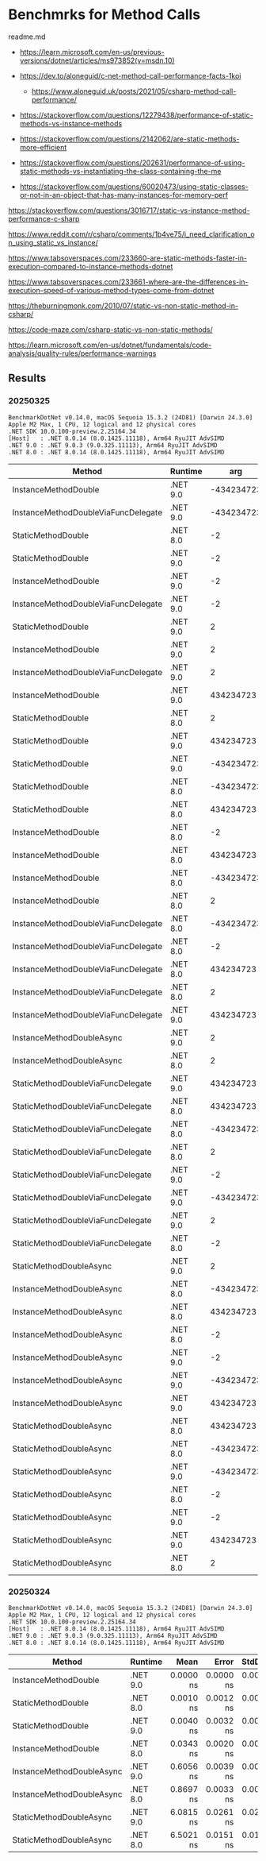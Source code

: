 # Benchmrks for Method Calls

readme.md

*   https://learn.microsoft.com/en-us/previous-versions/dotnet/articles/ms973852(v=msdn.10)
  
* https://dev.to/aloneguid/c-net-method-call-performance-facts-1koi

    *   https://www.aloneguid.uk/posts/2021/05/csharp-method-call-performance/

*   https://stackoverflow.com/questions/12279438/performance-of-static-methods-vs-instance-methods

*   https://stackoverflow.com/questions/2142062/are-static-methods-more-efficient

*   https://stackoverflow.com/questions/202631/performance-of-using-static-methods-vs-instantiating-the-class-containing-the-me

*   https://stackoverflow.com/questions/60020473/using-static-classes-or-not-in-an-object-that-has-many-instances-for-memory-perf

https://stackoverflow.com/questions/3016717/static-vs-instance-method-performance-c-sharp

https://www.reddit.com/r/csharp/comments/1b4ve75/i_need_clarification_on_using_static_vs_instance/

https://www.tabsoverspaces.com/233660-are-static-methods-faster-in-execution-compared-to-instance-methods-dotnet

https://www.tabsoverspaces.com/233661-where-are-the-differences-in-execution-speed-of-various-method-types-come-from-dotnet

https://theburningmonk.com/2010/07/static-vs-non-static-method-in-csharp/

https://code-maze.com/csharp-static-vs-non-static-methods/

https://learn.microsoft.com/en-us/dotnet/fundamentals/code-analysis/quality-rules/performance-warnings




## Results

### 20250325

```
BenchmarkDotNet v0.14.0, macOS Sequoia 15.3.2 (24D81) [Darwin 24.3.0]
Apple M2 Max, 1 CPU, 12 logical and 12 physical cores
.NET SDK 10.0.100-preview.2.25164.34
[Host]   : .NET 8.0.14 (8.0.1425.11118), Arm64 RyuJIT AdvSIMD
.NET 9.0 : .NET 9.0.3 (9.0.325.11113), Arm64 RyuJIT AdvSIMD
.NET 8.0 : .NET 8.0.14 (8.0.1425.11118), Arm64 RyuJIT AdvSIMD
```


| Method                              | Runtime  | arg        | Mean       | Error     | StdDev    | Median     | Gen0   | Allocated |
|------------------------------------ |--------- |----------- |-----------:|----------:|----------:|-----------:|-------:|----------:|
| InstanceMethodDouble                | .NET 9.0 | -434234723 |  0.0000 ns | 0.0000 ns | 0.0000 ns |  0.0000 ns |      - |         - |
| InstanceMethodDoubleViaFuncDelegate | .NET 9.0 | -434234723 |  0.0000 ns | 0.0000 ns | 0.0000 ns |  0.0000 ns |      - |         - |
| StaticMethodDouble                  | .NET 8.0 | -2         |  0.0000 ns | 0.0000 ns | 0.0000 ns |  0.0000 ns |      - |         - |
| StaticMethodDouble                  | .NET 9.0 | -2         |  0.0000 ns | 0.0000 ns | 0.0000 ns |  0.0000 ns |      - |         - |
| InstanceMethodDouble                | .NET 9.0 | -2         |  0.0000 ns | 0.0000 ns | 0.0000 ns |  0.0000 ns |      - |         - |
| InstanceMethodDoubleViaFuncDelegate | .NET 9.0 | -2         |  0.0000 ns | 0.0000 ns | 0.0000 ns |  0.0000 ns |      - |         - |
| StaticMethodDouble                  | .NET 9.0 | 2          |  0.0000 ns | 0.0000 ns | 0.0000 ns |  0.0000 ns |      - |         - |
| InstanceMethodDouble                | .NET 9.0 | 2          |  0.0000 ns | 0.0000 ns | 0.0000 ns |  0.0000 ns |      - |         - |
| InstanceMethodDoubleViaFuncDelegate | .NET 9.0 | 2          |  0.0000 ns | 0.0000 ns | 0.0000 ns |  0.0000 ns |      - |         - |
| InstanceMethodDouble                | .NET 9.0 | 434234723  |  0.0000 ns | 0.0000 ns | 0.0000 ns |  0.0000 ns |      - |         - |
| StaticMethodDouble                  | .NET 8.0 | 2          |  0.0000 ns | 0.0000 ns | 0.0000 ns |  0.0000 ns |      - |         - |
| StaticMethodDouble                  | .NET 9.0 | 434234723  |  0.0009 ns | 0.0014 ns | 0.0012 ns |  0.0004 ns |      - |         - |
| StaticMethodDouble                  | .NET 9.0 | -434234723 |  0.0011 ns | 0.0015 ns | 0.0013 ns |  0.0008 ns |      - |         - |
| StaticMethodDouble                  | .NET 8.0 | -434234723 |  0.0013 ns | 0.0017 ns | 0.0015 ns |  0.0008 ns |      - |         - |
| StaticMethodDouble                  | .NET 8.0 | 434234723  |  0.0051 ns | 0.0042 ns | 0.0037 ns |  0.0051 ns |      - |         - |
| InstanceMethodDouble                | .NET 8.0 | -2         |  0.0384 ns | 0.0020 ns | 0.0018 ns |  0.0384 ns |      - |         - |
| InstanceMethodDouble                | .NET 8.0 | 434234723  |  0.0511 ns | 0.0037 ns | 0.0035 ns |  0.0512 ns |      - |         - |
| InstanceMethodDouble                | .NET 8.0 | -434234723 |  0.0521 ns | 0.0039 ns | 0.0035 ns |  0.0528 ns |      - |         - |
| InstanceMethodDouble                | .NET 8.0 | 2          |  0.0595 ns | 0.0025 ns | 0.0023 ns |  0.0597 ns |      - |         - |
| InstanceMethodDoubleViaFuncDelegate | .NET 8.0 | -434234723 |  0.0637 ns | 0.0032 ns | 0.0030 ns |  0.0630 ns |      - |         - |
| InstanceMethodDoubleViaFuncDelegate | .NET 8.0 | -2         |  0.0640 ns | 0.0021 ns | 0.0020 ns |  0.0639 ns |      - |         - |
| InstanceMethodDoubleViaFuncDelegate | .NET 8.0 | 434234723  |  0.0653 ns | 0.0033 ns | 0.0029 ns |  0.0662 ns |      - |         - |
| InstanceMethodDoubleViaFuncDelegate | .NET 8.0 | 2          |  0.0659 ns | 0.0017 ns | 0.0016 ns |  0.0660 ns |      - |         - |
| InstanceMethodDoubleViaFuncDelegate | .NET 9.0 | 434234723  |  0.0827 ns | 0.0029 ns | 0.0027 ns |  0.0828 ns |      - |         - |
| InstanceMethodDoubleAsync           | .NET 9.0 | 2          |  0.8178 ns | 0.0063 ns | 0.0059 ns |  0.8181 ns |      - |         - |
| InstanceMethodDoubleAsync           | .NET 8.0 | 2          |  0.8700 ns | 0.0051 ns | 0.0048 ns |  0.8699 ns |      - |         - |
| StaticMethodDoubleViaFuncDelegate   | .NET 9.0 | 434234723  |  0.9032 ns | 0.0033 ns | 0.0029 ns |  0.9033 ns |      - |         - |
| StaticMethodDoubleViaFuncDelegate   | .NET 8.0 | 434234723  |  0.9042 ns | 0.0056 ns | 0.0052 ns |  0.9028 ns |      - |         - |
| StaticMethodDoubleViaFuncDelegate   | .NET 8.0 | -434234723 |  0.9056 ns | 0.0035 ns | 0.0033 ns |  0.9054 ns |      - |         - |
| StaticMethodDoubleViaFuncDelegate   | .NET 8.0 | 2          |  0.9073 ns | 0.0033 ns | 0.0028 ns |  0.9083 ns |      - |         - |
| StaticMethodDoubleViaFuncDelegate   | .NET 9.0 | -2         |  0.9078 ns | 0.0033 ns | 0.0031 ns |  0.9077 ns |      - |         - |
| StaticMethodDoubleViaFuncDelegate   | .NET 9.0 | -434234723 |  0.9089 ns | 0.0037 ns | 0.0033 ns |  0.9094 ns |      - |         - |
| StaticMethodDoubleViaFuncDelegate   | .NET 9.0 | 2          |  0.9127 ns | 0.0067 ns | 0.0056 ns |  0.9135 ns |      - |         - |
| StaticMethodDoubleViaFuncDelegate   | .NET 8.0 | -2         |  0.9136 ns | 0.0057 ns | 0.0054 ns |  0.9148 ns |      - |         - |
| StaticMethodDoubleAsync             | .NET 9.0 | 2          |  6.5835 ns | 0.0244 ns | 0.0228 ns |  6.5862 ns |      - |         - |
| InstanceMethodDoubleAsync           | .NET 8.0 | -434234723 |  6.6187 ns | 0.0184 ns | 0.0164 ns |  6.6232 ns | 0.0086 |      72 B |
| InstanceMethodDoubleAsync           | .NET 8.0 | 434234723  |  6.6287 ns | 0.0352 ns | 0.0294 ns |  6.6297 ns | 0.0086 |      72 B |
| InstanceMethodDoubleAsync           | .NET 8.0 | -2         |  6.7267 ns | 0.0262 ns | 0.0232 ns |  6.7204 ns | 0.0086 |      72 B |
| InstanceMethodDoubleAsync           | .NET 9.0 | -2         |  6.7957 ns | 0.0361 ns | 0.0338 ns |  6.7895 ns | 0.0086 |      72 B |
| InstanceMethodDoubleAsync           | .NET 9.0 | -434234723 |  6.8405 ns | 0.0204 ns | 0.0191 ns |  6.8421 ns | 0.0086 |      72 B |
| InstanceMethodDoubleAsync           | .NET 9.0 | 434234723  |  6.8442 ns | 0.0348 ns | 0.0326 ns |  6.8444 ns | 0.0086 |      72 B |
| StaticMethodDoubleAsync             | .NET 8.0 | 434234723  | 16.9565 ns | 0.1202 ns | 0.1124 ns | 16.9087 ns | 0.0172 |     144 B |
| StaticMethodDoubleAsync             | .NET 8.0 | -434234723 | 17.1161 ns | 0.0389 ns | 0.0345 ns | 17.1244 ns | 0.0172 |     144 B |
| StaticMethodDoubleAsync             | .NET 9.0 | -434234723 | 17.2884 ns | 0.0794 ns | 0.0743 ns | 17.3050 ns | 0.0172 |     144 B |
| StaticMethodDoubleAsync             | .NET 8.0 | -2         | 17.2894 ns | 0.0844 ns | 0.0705 ns | 17.2731 ns | 0.0172 |     144 B |
| StaticMethodDoubleAsync             | .NET 9.0 | -2         | 17.3323 ns | 0.0507 ns | 0.0449 ns | 17.3382 ns | 0.0172 |     144 B |
| StaticMethodDoubleAsync             | .NET 9.0 | 434234723  | 17.3370 ns | 0.0572 ns | 0.0535 ns | 17.3416 ns | 0.0172 |     144 B |
| StaticMethodDoubleAsync             | .NET 8.0 | 2          | 26.2463 ns | 0.0817 ns | 0.0764 ns | 26.2237 ns |      - |         - |



### 20250324

```
BenchmarkDotNet v0.14.0, macOS Sequoia 15.3.2 (24D81) [Darwin 24.3.0]
Apple M2 Max, 1 CPU, 12 logical and 12 physical cores
.NET SDK 10.0.100-preview.2.25164.34
[Host]   : .NET 8.0.14 (8.0.1425.11118), Arm64 RyuJIT AdvSIMD
.NET 9.0 : .NET 9.0.3 (9.0.325.11113), Arm64 RyuJIT AdvSIMD
.NET 8.0 : .NET 8.0.14 (8.0.1425.11118), Arm64 RyuJIT AdvSIMD
```


| Method                    | Runtime  | Mean      | Error     | StdDev    | Median    | Allocated |
|-------------------------- |--------- |----------:|----------:|----------:|----------:|----------:|
| InstanceMethodDouble      | .NET 9.0 | 0.0000 ns | 0.0000 ns | 0.0000 ns | 0.0000 ns |         - |
| StaticMethodDouble        | .NET 8.0 | 0.0010 ns | 0.0012 ns | 0.0011 ns | 0.0011 ns |         - |
| StaticMethodDouble        | .NET 9.0 | 0.0040 ns | 0.0032 ns | 0.0028 ns | 0.0048 ns |         - |
| InstanceMethodDouble      | .NET 8.0 | 0.0343 ns | 0.0020 ns | 0.0019 ns | 0.0347 ns |         - |
| InstanceMethodDoubleAsync | .NET 9.0 | 0.6056 ns | 0.0039 ns | 0.0036 ns | 0.6059 ns |         - |
| InstanceMethodDoubleAsync | .NET 8.0 | 0.8697 ns | 0.0033 ns | 0.0029 ns | 0.8702 ns |         - |
| StaticMethodDoubleAsync   | .NET 9.0 | 6.0815 ns | 0.0261 ns | 0.0231 ns | 6.0766 ns |         - |
| StaticMethodDoubleAsync   | .NET 8.0 | 6.5021 ns | 0.0151 ns | 0.0134 ns | 6.5026 ns |         - |

